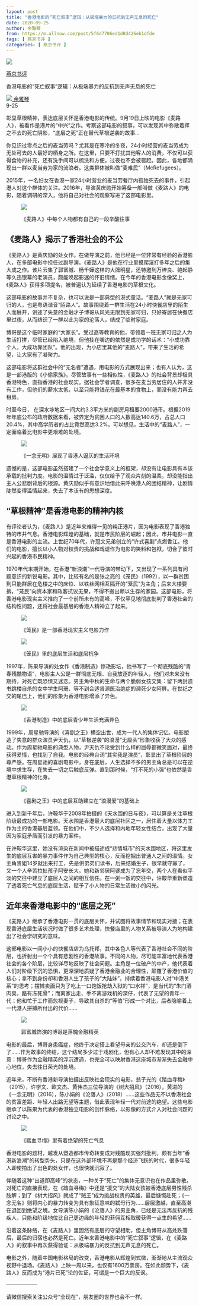 ```yaml
---
layout: post
title: "香港电影的“死亡叙事”逻辑：从极端暴力的反抗到无声无息的死亡"
date: 2020-09-25
author: 余雅琴
from: https://m.allnow.com/post/5f6d7706ed1d8d426eb1dfde
tags: [ 燕京书评 ]
categories: [ 燕京书评 ]
---
```


<div class="main" data-v-7f77c10f="" data-v-c130297e="">
 <div class="head-img-wrap" data-v-7f77c10f="">
  <img class="head-img" data-v-7f77c10f="" src="//img.allhistory.com/now/2020-09-25/5f6d7a56a4188f0001534840.png?imageView2/2/w/750"/>
  <!-- -->
 </div>
 <div class="column-wrap" data-v-7f77c10f="">
  <p class="column" data-v-7f77c10f="">
   <a class="column-link" data-v-7f77c10f="" href="/column/199">
    燕京书评
   </a>
   <!-- -->
  </p>
  <p class="title" data-v-7f77c10f="">
   香港电影的“死亡叙事”逻辑：从极端暴力的反抗到无声无息的死亡
  </p>
 </div>
 <div class="author-wrap" data-v-7f77c10f="">
  <div class="left" data-v-7f77c10f="">
   <a class="single-avatar" data-v-7f77c10f="" href="/user/1053313">
    <img data-v-7f77c10f="" src="//pic.allhistory.com/T1LXCCBgET1RCvBVdK.jpg?imageView2/2/w/64"/>
   </a>
   <a class="single-name" data-v-7f77c10f="" href="/user/1053313">
    余雅琴
   </a>
   <div class="icon" data-v-7f77c10f="">
   </div>
  </div>
  <div class="time" data-v-7f77c10f="">
   9-25
  </div>
 </div>
 <div class="abstract-wrap" data-v-7f77c10f="">
  <p class="abstract" data-v-7f77c10f="">
   彰显草根精神，表达底层关怀是香港电影的传统。9月19日上映的电影《麦路人》，被看作是港片的“中兴”之作。考察这部电影的叙事，可以发现其中弥散着挥之不去的死亡阴影，“底层之死”正在替代草根逆袭的故事…
  </p>
 </div>
 <div data-v-7f77c10f="" id="article-content">
  <p>
   你见识过零点之后的麦当劳吗？尤其是在寒冷的冬夜，24小时经营的麦当劳成为无处可去的人最好的栖身之所。在这里，只要不打扰其他客人的消费，不仅可以获得食物的补充，还有洗手间可以梳洗和方便，过夜也不会被驱赶。因此，各地都涌现出一群以麦当劳为家的流浪者。这类群体被叫做“麦难民”（McRefugees）。
  </p>
  <p>
  </p>
  <p>
   2015年，一名妇女在香港一家24小时营业的麦当劳餐厅内孤独死去的事件，引起港人对这个群体的关注。2016年，导演黄庆勋开始筹备一部叫做《麦路人》的电影，随着调研的深入，他将自己对社会的观察写进了这部电影里。
  </p>
  <p>
  </p>
  <figure class="image-box dls-image-block dls-media-image">
   <img src="//img.allhistory.com/now/2020-09-25/5f6d7770d7f8a70001eef779.png?imageView2/2/w/800">
    <figcaption class="dls-image-capture">
     <p>
      《麦路人》中每个人物都有自己的一段辛酸往事
     </p>
    </figcaption>
   </img>
  </figure>
  <h2>
   《麦路人》揭示了香港社会的不公
  </h2>
  <p>
  </p>
  <p>
   《麦路人》是黄庆勋的处女作。在做导演之前，他已经是一位非常有经验的香港影人，在多部电影中担任过副导演。《麦路人》是他在行业里摸爬滚打多年之后的集大成之作。该片云集了郭富城、杨千嬅这样的大牌明星，还特邀到万梓良、鲍起静等久违银幕的老演员，颇能唤起影迷的怀旧情绪。在今年的香港电影金像奖上，《麦路人》获得多项提名，被普遍认为延续了香港电影的草根文化。
  </p>
  <p>
  </p>
  <p>
   这部电影的故事并不复杂，也可以说是一部典型的港式童话。“麦路人”就是无家可归的人，也是粤语谐音“陌路人”。故事围绕着一群生活在24小时快餐店里的陌生人而展开，讲述了失意的金融才子博哥从风光无限到无家可归，只好寄居在快餐店里过夜，从而结识了一群以此为家的沦落人，结成了临时家庭。
  </p>
  <p>
  </p>
  <p>
   博哥是这个临时家庭的“大家长”。受过高等教育的他，带领着一班无家可归之人为生活打拼，尽管已经陷入绝境，但他挂在嘴边的依然是成功学的话术：“小成功靠个人，大成功靠团队”。他的出现，为小店里其他的“麦路人”，带来了生活的希望，让大家有了凝聚力。
  </p>
  <p>
  </p>
  <p>
   这部电影将这群社会中的“无名者”遭遇，用电影的方式展现出来；也有人认为，这是一部港版的《小偷家族》。尽管故事有一些相似性，《麦路人》的社会背景却极具香港特色，直指香港的社会现实。据社会学者调查，很多在麦当劳居住的人并非没有工作，但他们的薪水太低，以至只能将钱花在最基本的食物上，而没有能力再去租房。
  </p>
  <p>
  </p>
  <p>
   时至今日， 在深水埗地区一间大约3.3平方米的劏房月租要2000港币。根据2019年年底公布的政府数据来看，被界定为贫困人口的人数高达140.6万，占总人口20.4%，其中高学历者的占比竟然高达3.2%。可以想见，生活中的“麦路人”，一定面临着比电影中更艰难的处境。
  </p>
  <figure class="image-box dls-image-block dls-media-image">
   <img src="//img.allhistory.com/now/2020-09-25/5f6d77b5d7f8a70001eef77c.png?imageView2/2/w/800">
    <figcaption class="dls-image-capture">
     <p>
      《一念无明》展现了香港人逼仄的生活环境
     </p>
    </figcaption>
   </img>
  </figure>
  <p>
   遗憾的是，这部电影虽然搭建了一个社会学意义上的框架，却没有让电影具有本该承载的批判力度。电影的温情过于泛滥，仅仅给予了观众片刻的温柔，却没能指出主人公悲剧背后的根源。黄庆勋似乎有意识地借此来呼唤港人的团结精神，让剧情陡然变得滥情起来，失去了本该有的思想深度。
  </p>
  <p>
  </p>
  <h2>
   “草根精神”是香港电影的精神内核
  </h2>
  <p>
  </p>
  <p>
   有评论者认为，《麦路人》是近年来难得一见的纯正港片，因为电影表现了香港独特的市井气息。香港电影辉煌的基础，就是市民阶层的崛起；因此，市井电影一直是香港电影的主流。上世纪70年代，许冠文兄弟创立的“许式喜剧”点燃香江。他们的电影，擅长以小人物对权贵的挑战和戏谑作为电影的笑料和包袱，切合了彼时兴起的香港市民精神。
  </p>
  <p>
  </p>
  <p>
   1970年代末期开始，在香港“新浪潮”一代导演的带动下，又出现了一系列具有问题意识的新锐电影。其中，比较有名的是张之亮的《笼民》（1992），以一群贫困到只能群居在危楼之中的床位、以铁丝网相互隔开的“笼民”为主角；后来大楼要拆，“笼民”向资本家和政客抗议无果，不得不搬出赖以生存的家园。这部电影，将香港电影现实主义推向了一个前所未有的高峰，不仅罕见地彻底批判了香港社会的结构性问题，还将社会最基层的香港人精神立了起来。
  </p>
  <figure class="image-box dls-image-block dls-media-image">
   <img src="//img.allhistory.com/now/2020-09-25/5f6d780ea4188f0001534839.png?imageView2/2/w/800"/>
   <figcaption class="dls-image-capture">
    <p>
     《笼民》是一部香港现实主义电影力作
    </p>
   </figcaption>
  </figure>
  <figure class="image-box dls-image-block dls-media-image">
   <img src="//img.allhistory.com/now/2020-09-25/5f6d77f8d7f8a70001eef780.png?imageView2/2/w/800"/>
   <figcaption class="dls-image-capture">
    <p>
     《笼民》里的底层生活和底层抗争
    </p>
   </figcaption>
  </figure>
  <p>
   1997年，陈果导演的处女作《香港制造》惊艳影坛，他书写了一个彻底残酷的“青春残酷物语”，电影主人公是一群彻底无根、自我放逐的年轻人，他们对未来没有期待，对死亡既恐惧又迷恋。男主角中秋的生命与两个脆弱女孩交集：留下两封遗书跳楼自杀的女中学生阿珊、等不到合适肾源医治绝症的濒死少女阿屏。在世纪之交的尾巴上，他们的形象为香港电影增添了异色。
  </p>
  <p>
  </p>
  <figure class="image-box dls-image-block dls-media-image">
   <img src="//img.allhistory.com/now/2020-09-25/5f6d7a15d7f8a70001eef789.png?imageView2/2/w/800"/>
   <figcaption class="dls-image-capture">
    <p>
     《香港制造》中的底层青少年生活充满异色
    </p>
   </figcaption>
  </figure>
  <p>
   1999年，周星驰导演的《喜剧之王》横空出世，成为一代人的集体记忆。电影塑造了失意的群众演员尹天仇，以“草根逆袭”的浪漫“无厘头”形象收获了大众的感动。作为周星驰电影的典型人物，尹天仇不论受到什么样的屈辱都微笑面对，最终获得爱情，也找到了自我。电影的经典台词“其实我是演员”，彰显出了草根阶层的尊严感。在周星驰的喜剧电影中，身在底层，人生选择不多的男主角总是可以在逆境中求生存，在失去一切之后触底反弹。直到那时候，“打不死的小强”也依然是香港草根精神的化身。
  </p>
  <figure class="image-box dls-image-block dls-media-image">
   <img src="//img.allhistory.com/now/2020-09-25/5f6d786ba4188f000153483c.png?imageView2/2/w/800"/>
   <figcaption class="dls-image-capture">
    <p>
     《喜剧之王》中的底层互助建立在“浪漫爱”的基础上
    </p>
   </figcaption>
  </figure>
  <p>
   进入到新千年后，许鞍华于2008年拍摄的《天水围的日与夜》，可以算是关注草根阶级最成功的一部电影。天水围是香港最大的底层社区之一，居住着大量以体力工作为主的香港基层蓝领。在他们中，不少人选择和内地年轻女性结合，出现了大量因为家庭矛盾而引发的暴力案件。
  </p>
  <p>
  </p>
  <p>
   在许鞍华这里，她没有渲染在新闻中被描述成“悲情城市”的天水围地区，将这里发生的底层互害的暴力事件作为自己典型的核心，反而挖掘出普通人之间的温情。女主角贵姐14岁就出来打工，先是供弟弟们读书，后来结婚生子，很早就守寡了，又一个人辛苦拉扯孩子阿安长大。她和新邻居阿婆成为了忘年交，两个人在看似平淡的交往中建立了底层人之间的相互信任。在一粥一饭的交往中，许鞍华重新塑造了透着死亡气息的底层生活，赋予了小人物的日常生活微小的闪光。
  </p>
  <p>
  </p>
  <h2>
   近年来香港电影中的“底层之死”
  </h2>
  <p>
  </p>
  <p>
   《麦路人》继承了香港电影一贯的底层关怀，并试图将故事情节和现实对接；在表现香港底层生活状况时做了很多艺术处理，快餐店里的人物关系被导演人为地构建出了社会学研究的意味。
  </p>
  <p>
  </p>
  <p>
   这部电影以一间小小的快餐店店为乌托邦，其中各色人等代表了香港社会不同的阶层，也折射出一个个具有悲剧性的香港故事。不同的人物，尽可能丰富地代表香港社会的各个阶层，比较详尽地反映了社会问题。主角是一位破产的中产，他代表着人们对阶级下沉的恐惧，更深深地质疑了香港金融业的合理性，颠覆了香港价值的核心；拿不到身份却和香港人生了孩子的“大陆妹”，持续着香港电影人对“中港关系”的思考；摆摊卖画只为了吃上一口饱饭抢劫入狱的“口水祥”，是当代的“朱门酒肉臭，路有冻死骨”；而离家出走、手不离游戏机的深仔，代表了无望的青年一代；他和忙于工作而忽视妻子，导致其自杀的“等伯”形成一个对比，后者隐喻着上一代港人拼搏所付出的代价……
  </p>
  <figure class="image-box dls-image-block dls-media-image">
   <img src="//img.allhistory.com/now/2020-09-25/5f6d7889a4188f000153483e.png?imageView2/2/w/800"/>
   <figcaption class="dls-image-capture">
    <p>
     郭富城饰演的博哥是落魄金融精英
    </p>
   </figcaption>
  </figure>
  <p>
   电影的最后，博哥身患癌症，他终于决定搭上看望母亲的公交汽车，却还是倒下了……作为故事的终结，这个结局多少过于戏剧化，但有心人却不难发现其中的深意：博哥作为金融精英的浮沉遭遇，也完全可以映射香港这座城市渐渐失去金融中心地位，失去往日荣光的处境。
  </p>
  <p>
  </p>
  <p>
   近年来，不断有香港新导演拍摄出反映社会现实的电影，翁子光的《踏血寻梅》（2015），许学文、欧文杰、黄伟杰三位导演的《树大招风》（2016），黄进的《一念无明》（2016），陈小娟的《沦落人》（2018）……这些作品无不以香港社会的贫富差距、年轻人出路无望等主题，借此表现年轻一代对前途的绝望。这些电影继承了以陈果为代表的香港独立电影的创作脉络，以影像的方式介入对社会问题的讨论之中。
  </p>
  <figure class="image-box dls-image-block dls-media-image">
   <img src="//img.allhistory.com/now/2020-09-25/5f6d78a1d7f8a70001eef787.png?imageView2/2/w/800"/>
   <figcaption class="dls-image-capture">
    <p>
     《踏血寻梅》里有着绝望的死亡气息
    </p>
   </figcaption>
  </figure>
  <p>
   香港电影的题材，越发从塑造都市传奇转变成对残酷现实强烈批判，颇有当年“香港新浪潮”的转型势头，只是在这外部环境不再是那个经济飞跃的时代，很多年轻人即使拍出了出色的处女作，也很快就沉寂了。
  </p>
  <p>
  </p>
  <p>
   伴随着这种“出道即高峰”的状态，一种关于“死亡”的集体无意识也在作品里弥散。对死亡的直接表现，在《踏血寻梅》中还是“援交”的大陆女孩被香港底层男性残杀肢解；到了《树大招风》就成了“贼王”成为挑战权贵的英雄，最后慷慨赴死；《一念无名》则将内心的暴力转变为具有象征意味的弑母行为……层层激越，直至高潮在退回到绝望之境。女导演陈小娟的《沦落人》的男主角，已经是无法再反抗的残疾人，只能和阶级地位比自己更边缘的年轻的菲佣互相取暖获得一点生的希望……
  </p>
  <p>
  </p>
  <p>
   沿着这条脉络，在《麦路人》里固然有底层的守望相助，但主角博哥从高处跌落后，最后的归宿也必然是死亡。近年来香港电影中的“死亡叙事”逻辑，在《麦路人》的叙事中再次获得验证：从极端暴力的反抗到无声无息的死亡。
  </p>
  <p>
  </p>
  <p>
   电影之外，随着中国电影格局的改变，香港电影从辉煌到式微，渐渐地从主流观众视野中退场。《麦路人》上映一周以来，也仅有1600万票房。在如此颓势下，《麦路人》反而成为“港片已死”论的佐证，可谓是一个巨大的反讽。
  </p>
  <p>
  </p>
  <p>
   ——————
  </p>
  <p>
   请微信搜索关注公众号“全现在”，朋友圈的世界也会不一样。
  </p>
 </div>
</div>


